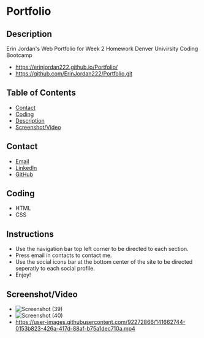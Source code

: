 # Portfolio

## Description
Erin Jordan's Web Portfolio for Week 2 Homework Denver Univirsity Coding Bootcamp
* https://erinjordan222.github.io/Portfolio/
* https://github.com/ErinJordan222/Portfolio.git
## Table of Contents
* [Contact](#Contact)
* [Coding](#Coding)
* [Description](#Description)
* [Screenshot/Video](#Screenshot/Video)
## Contact
* <a href="https://erinjordan2790@gmail.com">Email</a> <br>
* <a href="https://www.linkedin.com/in/erin-jordan-b04210223/">LinkedIn</a> <br>
* <a href="https://github.com/ErinJordan222">GitHub</a> <br>
## Coding
* HTML
* CSS
## Instructions
* Use the navigation bar top left corner to be directed to each section.
* Press email in contacts to contact me.
* Use the social icons bar at the bottom center of the site to be directed seperatly to each social profile.
* Enjoy!
## Screenshot/Video
* ![Screenshot (39)](https://user-images.githubusercontent.com/92272866/141662767-9ca63be9-adcd-4b8e-ab5f-e13fba1011d4.png)
* ![Screenshot (40)](https://user-images.githubusercontent.com/92272866/141662770-9fa104e3-44c0-47b2-a3a0-11ef2f366d24.png)
* https://user-images.githubusercontent.com/92272866/141662744-0153b823-426a-417d-88af-b75a1dec710a.mp4

